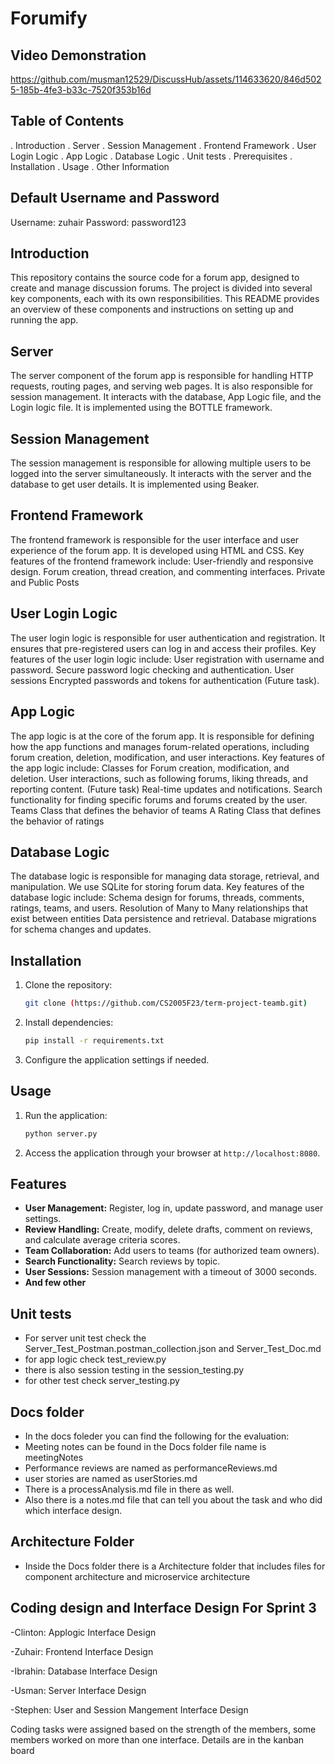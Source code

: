 

# Forumify

## Video Demonstration



https://github.com/musman12529/DiscussHub/assets/114633620/846d5025-185b-4fe3-b33c-7520f353b16d



## Table of Contents
. Introduction
. Server
. Session Management
. Frontend Framework
. User Login Logic
. App Logic
. Database Logic
. Unit tests
. Prerequisites
. Installation
. Usage
. Other Information

## Default Username and Password
Username: zuhair
Password: password123


## Introduction
This repository contains the source code for a forum app, designed to create and manage discussion forums. The project is divided into several key components, each with its own responsibilities. This README provides an overview of these components and instructions on setting up and running the app.

## Server
The server component of the forum app is responsible for handling HTTP requests, routing pages, and serving web pages. It is also responsible for session management. It interacts with the database, App Logic file, and the Login logic file. It is implemented using the BOTTLE framework.  

## Session Management
The session management is responsible for allowing multiple users to be logged into the server simultaneously. It interacts with the server and the database to get user details. It is implemented using Beaker. 

## Frontend Framework
The frontend framework is responsible for the user interface and user experience of the forum app. It is developed using HTML and CSS. Key features of the frontend framework include:
User-friendly and responsive design.
Forum creation, thread creation, and commenting interfaces.
Private and Public Posts

## User Login Logic
The user login logic is responsible for user authentication and registration. It ensures that pre-registered users can log in and access their profiles. Key features of the user login logic include:
User registration with username and password.
Secure password logic checking and authentication.
User sessions 
Encrypted passwords and tokens for authentication (Future task).

## App Logic
The app logic is at the core of the forum app. It is responsible for defining how the app functions and manages forum-related operations, including forum creation, deletion, modification, and user interactions. Key features of the app logic include:
Classes for Forum creation, modification, and deletion.
User interactions, such as following forums, liking threads, and reporting content. (Future task)
Real-time updates and notifications.
Search functionality for finding specific forums and forums created by the user.
Teams Class that defines the behavior of teams
A Rating Class that defines the behavior of ratings

## Database Logic
The database logic is responsible for managing data storage, retrieval, and manipulation. We use SQLite for storing forum data. Key features of the database logic include:
Schema design for forums, threads, comments, ratings, teams, and users.
Resolution of Many to Many relationships that exist between entities
Data persistence and retrieval.
Database migrations for schema changes and updates.

## Installation

1. Clone the repository:

    ```bash
    git clone (https://github.com/CS2005F23/term-project-teamb.git)
    ```

2. Install dependencies:

    ```bash
    pip install -r requirements.txt
    ```

3. Configure the application settings if needed.

## Usage

1. Run the application:

    ```bash
    python server.py
    ```

2. Access the application through your browser at `http://localhost:8080`.

## Features

- **User Management:** Register, log in, update password, and manage user settings.
- **Review Handling:** Create, modify, delete drafts, comment on reviews, and calculate average criteria scores.
- **Team Collaboration:** Add users to teams (for authorized team owners).
- **Search Functionality:** Search reviews by topic.
- **User Sessions:** Session management with a timeout of 3000 seconds.
- **And few other**

## Unit tests
- For server unit test check the Server_Test_Postman.postman_collection.json and Server_Test_Doc.md
- for app logic check test_review.py
- there is also session testing in the session_testing.py
- for other test check server_testing.py

## Docs folder
- In the docs foleder you can find the following for the evaluation:
- Meeting notes can be found in the Docs folder file name is meetingNotes
- Performance reviews are named as performanceReviews.md
- user stories are named as userStories.md
- There is a processAnalysis.md file in there as well.
- Also there is a notes.md file that can tell you about the task and who did which interface design.
  
## Architecture Folder
- Inside the Docs folder there is a Architecture folder that includes files for component architecture and microservice architecture
  

## Coding design and Interface Design For Sprint 3
-Clinton: Applogic Interface Design

-Zuhair: Frontend Interface Design

-Ibrahin: Database Interface Design

-Usman: Server Interface Design

-Stephen: User and Session Mangement Interface Design

Coding tasks were assigned based on the strength of the members, some members worked on more than one interface. Details are in the kanban board

